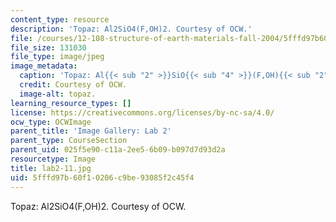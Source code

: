 ```yaml
---
content_type: resource
description: 'Topaz: Al2SiO4(F,OH)2. Courtesy of OCW.'
file: /courses/12-108-structure-of-earth-materials-fall-2004/5fffd97b60f10206c9be93085f2c45f4_lab2-11.jpg
file_size: 131030
file_type: image/jpeg
image_metadata:
  caption: 'Topaz: Al{{< sub "2" >}}SiO{{< sub "4" >}}(F,OH){{< sub "2" >}}.'
  credit: Courtesy of OCW.
  image-alt: topaz.
learning_resource_types: []
license: https://creativecommons.org/licenses/by-nc-sa/4.0/
ocw_type: OCWImage
parent_title: 'Image Gallery: Lab 2'
parent_type: CourseSection
parent_uid: 025f5e90-c11a-2ee5-6b09-b097d7d93d2a
resourcetype: Image
title: lab2-11.jpg
uid: 5fffd97b-60f1-0206-c9be-93085f2c45f4
---
```

Topaz: Al2SiO4(F,OH)2. Courtesy of OCW.